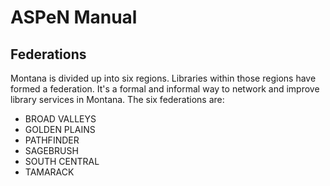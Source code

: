 # ASPeN Manual

## Federations

Montana is divided up into six regions. Libraries within those regions have formed a federation. It's a formal and informal way to network and improve library services in Montana. The six federations are:

* BROAD VALLEYS
* GOLDEN PLAINS
* PATHFINDER
* SAGEBRUSH
* SOUTH CENTRAL
* TAMARACK
